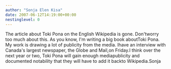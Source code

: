 ```yaml
---
author: "Sonja Elen Kisa"
date: 2007-06-12T14:19:00+00:00
nestinglevel: 0
---
```

The article about Toki Pona on the English Wikipedia is gone. Don'tworry too much about this. As you know, I'm writing a big book aboutToki Pona. My work is drawing a lot of publicity from the media. Ihave an interview with Canada's largest newspaper, the Globe and Mail,on Friday.I think over the next year or two, Toki Pona will gain enough mediapublicity and documented notability that they will have to add it backto Wikipedia.Sonja
